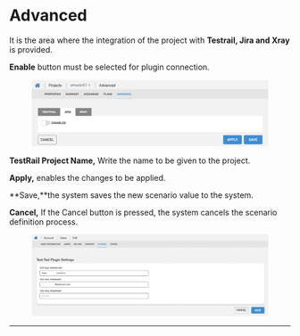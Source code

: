 # Advanced

It is the area where the integration of the project with **Testrail, Jira and Xray** is provided.

**Enable** button must be selected for plugin connection.

<figure><img src="../.gitbook/assets/Ekran Resmi 2023-06-20 16.21.36 (1).png" alt=""><figcaption></figcaption></figure>

**TestRail Project Name,** Write the name to be given to the project.

**Apply,** enables the changes to be applied.

\*\*Save,\*\*the system saves the new scenario value to the system.

**Cancel,** If the Cancel button is pressed, the system cancels the scenario definition process.

<figure><img src="../.gitbook/assets/Ekran Resmi 2023-06-20 21.10.14.png" alt=""><figcaption></figcaption></figure>



***
